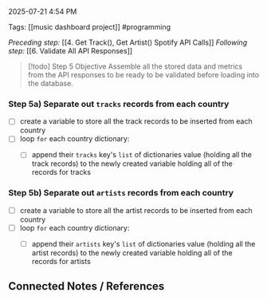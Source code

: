 2025-07-21 4:54 PM

Tags: [[music dashboard project]] #programming

*Preceding step:* [[4. Get Track(), Get Artist() Spotify API Calls]]
*Following step:* [[6. Validate All API Responses]]

> [!todo] Step 5 Objective
> Assemble all the stored data and metrics from the API responses to be ready to be validated before loading into the database.

### Step 5a) Separate out `tracks` records from each country
- [ ] create a variable to store all the track records to be inserted from each country
- [ ] loop `for` each country dictionary:
	- [ ] append their `tracks` key's `list` of dictionaries value (holding all the track records) to the newly created variable holding all of the records for tracks


### Step 5b) Separate out `artists` records from each country
- [ ] create a variable to store all the artist records to be inserted from each country
- [ ] loop `for` each country dictionary:
	- [ ] append their `artists` key's `list` of dictionaries value (holding all the artist records) to the newly created variable holding all of the records for artists



## Connected Notes / References